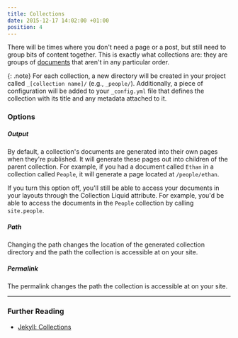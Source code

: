 ```yaml
---
title: Collections
date: 2015-12-17 14:02:00 +01:00
position: 4
---
```


There will be times where you don't need a page or a post, but still need to group bits of content together. This is exactly what collections are: they are groups of [documents](/content/documents/) that aren't in any particular order.

{: .note}
For each collection, a new directory will be created in your project called `_[collection name]/` (e.g., `_people/`). Additionally, a piece of configuration will be added to your `_config.yml` file that defines the collection with its title and any metadata attached to it.


### Options

##### Output

By default, a collection's documents are generated into their own pages when they're published. It will generate these pages out into children of the parent collection. For example, if you had a document called `Ethan` in a collection called `People`, it will generate a page located at `/people/ethan`.

If you turn this option off, you'll still be able to access your documents in your layouts through the Collection Liquid attribute. For example, you'd be able to access the documents in the `People` collection by calling `site.people`.

##### Path

Changing the path changes the location of the generated collection directory and the path the collection is accessible at on your site.

##### Permalink

The permalink changes the path the collection is accessible at on your site.

---

### Further Reading

- [Jekyll: Collections](http://jekyllrb.com/docs/collections/)
